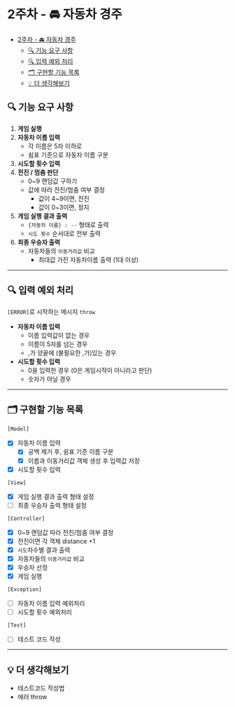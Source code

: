 # 2주차 - 🚘 자동차 경주

- [2주차 - 🚘 자동차 경주](#2주차----자동차-경주)
  - [🔍 기능 요구 사항](#-기능-요구-사항)
  - [🔍 입력 예외 처리](#-입력-예외-처리)
  - [🗂️ 구현할 기능 목록](#️-구현할-기능-목록)
  - [💡 더 생각해보기](#-더-생각해보기)

## 🔍 기능 요구 사항

1. **게임 실행**
2. **자동차 이름 입력**
   - 각 이름은 5자 이하로
   - 쉼표 기준으로 자동차 이름 구분
3. **시도할 횟수 입력**
4. **전진 / 멈춤 판단**
   - 0~9 랜덤값 구하기
   - 값에 따라 전진/멈춤 여부 결정
     - 값이 4~9이면, 전진
     - 값이 0~3이면, 정지
5. **게임 실행 결과 출력**
   - `{자동차 이름} : --` 형태로 출력
   - `시도 횟수` 순서대로 전부 출력
6. **최종 우승자 출력**
   - 자동차들의 `이동거리값` 비교
     - 최대값 가진 자동차이름 출력 (1대 이상)

---

## 🔍 입력 예외 처리

`[ERROR]`로 시작하는 메시지 `throw`

- **자동차 이름 입력**
  - 이름 입력값이 없는 경우
  - 이름이 5자를 넘는 경우
  - ,가 양끝에 (불필요한 ,가)있는 경우
- **시도할 횟수 입력**
  - 0을 입력한 경우 (0은 게임시작이 아니라고 판단)
  - 숫자가 아닐 경우

---

## 🗂️ 구현할 기능 목록

`[Model]`

- [x] 자동차 이름 입력
  - [x] 공백 제거 후, 쉼표 기준 이름 구분
  - [x] 이름과 이동거리값 객체 생성 후 입력값 저장
- [x] 시도할 횟수 입력

`[View]`

- [x] 게임 실행 결과 출력 형태 설정
- [ ] 최종 우승자 출력 형태 설정

`[Controller]`

- [x] 0~9 랜덤값 따라 전진/멈춤 여부 결정
- [x] 전진이면 각 객체 distance +1
- [x] `시도`차수별 결과 출력
- [x] 자동차들의 `이동거리값` 비교
- [x] 우승자 선정
- [x] 게임 실행

`[Exception]`

- [ ] 자동차 이름 입력 예외처리
- [ ] 시도할 횟수 예외처리

`[Test]`

- [ ] 테스트 코드 작성

---

## 💡 더 생각해보기

- 테스트코드 작성법
- 에러 throw
